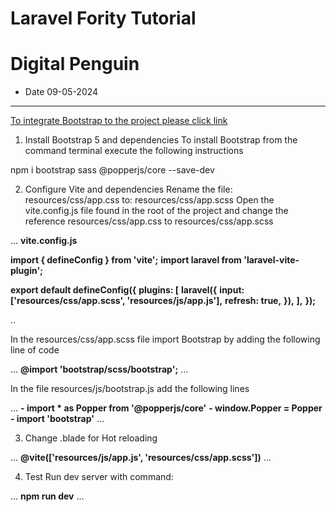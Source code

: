 # Laravel Fority Tutorial
# Digital Penguin
- Date 09-05-2024

---



[To integrate Bootstrap to the project please click link](https://stackoverflow.com/questions/74422287/how-to-install-bootstrap-5-on-laravel-9-with-vite)

1. Install Bootstrap 5 and dependencies To install Bootstrap from the command terminal execute the following instructions

npm i bootstrap sass @popperjs/core --save-dev

2. Configure Vite and dependencies Rename the file: resources/css/app.css to: resources/css/app.scss Open the vite.config.js file found in the root of the project and change the reference resources/css/app.css to resources/css/app.scss


...
 **vite.config.js**

**import { defineConfig } from 'vite';**
**import laravel from 'laravel-vite-plugin';**

**export default defineConfig({**
    **plugins: [**
        **laravel({**
            **input: ['resources/css/app.scss', 'resources/js/app.js'],**
            **refresh: true,**
        **}),**
    **],**
**});**

..

In the resources/css/app.scss file import Bootstrap by adding the following line of code

...
 **@import 'bootstrap/scss/bootstrap';**
...

In the file resources/js/bootstrap.js add the following lines

...
**- import * as Popper from '@popperjs/core'**
**-  window.Popper = Popper**
**-  import 'bootstrap'**
...

3. Change .blade for Hot reloading

...
   **@vite(['resources/js/app.js', 'resources/css/app.scss'])**
**</head>**
**<body>**
...

4. Test Run dev server with command:

...
**npm run dev**
...



